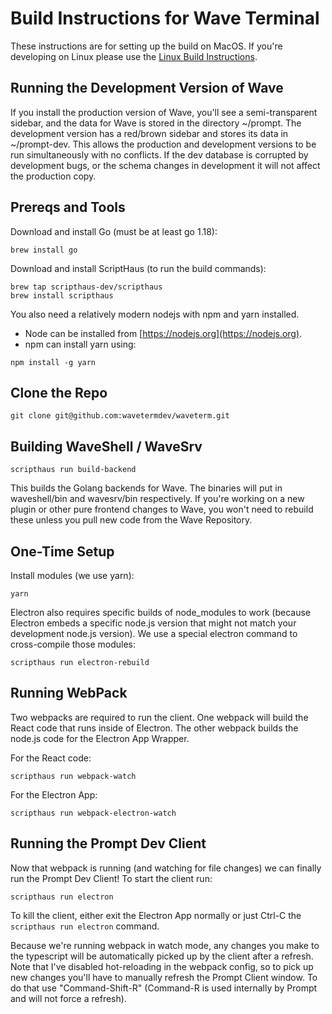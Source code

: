 # Build Instructions for Wave Terminal

These instructions are for setting up the build on MacOS. 
If you're developing on Linux please use the [Linux Build Instructions](./build-linux.md).

## Running the Development Version of Wave

If you install the production version of Wave, you'll see a semi-transparent sidebar, and the data for Wave is stored in the directory ~/prompt.  The development version has a red/brown sidebar and stores its data in ~/prompt-dev.  This allows the production and development versions to be run simultaneously with no conflicts.  If the dev database is corrupted by development bugs, or the schema changes in development it will not affect the production copy.

## Prereqs and Tools

Download and install Go (must be at least go 1.18):
```
brew install go
```

Download and install ScriptHaus (to run the build commands):
```
brew tap scripthaus-dev/scripthaus
brew install scripthaus
```

You also need a relatively modern nodejs with npm and yarn installed.
   * Node can be installed from [https://nodejs.org](https://nodejs.org).  
   * npm can install yarn using: 

```
npm install -g yarn
```

## Clone the Repo

```
git clone git@github.com:wavetermdev/waveterm.git
```

## Building WaveShell / WaveSrv

```
scripthaus run build-backend
```

This builds the Golang backends for Wave.  The binaries will put in waveshell/bin and wavesrv/bin respectively.  If you're working on a new plugin or other pure frontend changes to Wave, you won't need to rebuild these unless you pull new code from the Wave Repository.

## One-Time Setup

Install modules (we use yarn):
```
yarn
```

Electron also requires specific builds of node_modules to work (because Electron embeds a specific node.js version that might not match your development node.js version).  We use a special electron command to cross-compile those modules:

```
scripthaus run electron-rebuild
```

## Running WebPack

Two webpacks are required to run the client.  One webpack will build the React code that runs inside of Electron.  The other webpack builds the node.js code for the Electron App Wrapper.

For the React code:
```
scripthaus run webpack-watch
```

For the Electron App:
```
scripthaus run webpack-electron-watch
```

## Running the Prompt Dev Client

Now that webpack is running (and watching for file changes) we can finally run the Prompt Dev Client!  To start the client run:
```
scripthaus run electron
```

To kill the client, either exit the Electron App normally or just Ctrl-C the ```scripthaus run electron``` command.

Because we're running webpack in watch mode, any changes you make to the typescript will be automatically picked up by the client after a refresh.  Note that I've disabled hot-reloading in the webpack config, so to pick up new changes you'll have to manually refresh the Prompt Client window.  To do that use "Command-Shift-R" (Command-R is used internally by Prompt and will not force a refresh).


